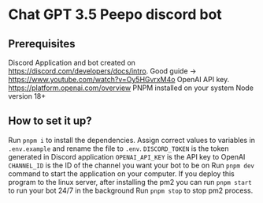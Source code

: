 # Chat GPT 3.5 Peepo discord bot 
## Prerequisites
Discord Application and bot created on https://discord.com/developers/docs/intro. Good guide -> https://www.youtube.com/watch?v=Oy5HGvrxM4o
OpenAI API key. https://platform.openai.com/overview
PNPM installed on your system
Node version 18+
## How to set it up?
Run ```pnpm i``` to install the dependencies.
Assign correct values to variables in ```.env.example``` and rename the file to ```.env```.
```DISCORD_TOKEN``` is the token generated in Discord application
```OPENAI_API_KEY``` is the API key to OpenAI
```CHANNEL_ID``` is the ID of the channel you want your bot to be on
Run ```pnpm dev``` command to start the application on your computer.
If you deploy this program to the linux server, after installing the pm2
you can run ```pnpm start``` to run your bot 24/7 in the background
Run ```pnpm stop``` to stop pm2 process.
